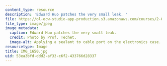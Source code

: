 ```yaml
---
content_type: resource
description: 'Edward Huo patches the very small leak. '
file: https://ol-ocw-studio-app-production.s3.amazonaws.com/courses/2-011-introduction-to-ocean-science-and-engineering-spring-2006/53ea3bfdddd2af33c6f2433766d28337_IMG_1650.jpg
file_type: image/jpeg
image_metadata:
  caption: Edward Huo patches the very small leak.
  credit: Photo by Prof. Techet.
  image-alt: Applying a sealant to cable port on the electronics case.
resourcetype: Image
title: IMG_1650.jpg
uid: 53ea3bfd-ddd2-af33-c6f2-433766d28337
---
```

